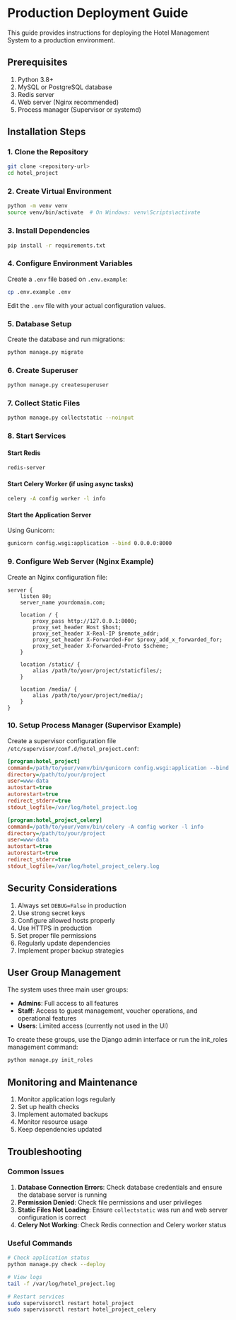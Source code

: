 # Production Deployment Guide

This guide provides instructions for deploying the Hotel Management System to a production environment.

## Prerequisites

1. Python 3.8+
2. MySQL or PostgreSQL database
3. Redis server
4. Web server (Nginx recommended)
5. Process manager (Supervisor or systemd)

## Installation Steps

### 1. Clone the Repository

```bash
git clone <repository-url>
cd hotel_project
```

### 2. Create Virtual Environment

```bash
python -m venv venv
source venv/bin/activate  # On Windows: venv\Scripts\activate
```

### 3. Install Dependencies

```bash
pip install -r requirements.txt
```

### 4. Configure Environment Variables

Create a `.env` file based on `.env.example`:

```bash
cp .env.example .env
```

Edit the `.env` file with your actual configuration values.

### 5. Database Setup

Create the database and run migrations:

```bash
python manage.py migrate
```

### 6. Create Superuser

```bash
python manage.py createsuperuser
```

### 7. Collect Static Files

```bash
python manage.py collectstatic --noinput
```

### 8. Start Services

#### Start Redis
```bash
redis-server
```

#### Start Celery Worker (if using async tasks)
```bash
celery -A config worker -l info
```

#### Start the Application Server

Using Gunicorn:
```bash
gunicorn config.wsgi:application --bind 0.0.0.0:8000
```

### 9. Configure Web Server (Nginx Example)

Create an Nginx configuration file:

```nginx
server {
    listen 80;
    server_name yourdomain.com;

    location / {
        proxy_pass http://127.0.0.1:8000;
        proxy_set_header Host $host;
        proxy_set_header X-Real-IP $remote_addr;
        proxy_set_header X-Forwarded-For $proxy_add_x_forwarded_for;
        proxy_set_header X-Forwarded-Proto $scheme;
    }

    location /static/ {
        alias /path/to/your/project/staticfiles/;
    }

    location /media/ {
        alias /path/to/your/project/media/;
    }
}
```

### 10. Setup Process Manager (Supervisor Example)

Create a supervisor configuration file `/etc/supervisor/conf.d/hotel_project.conf`:

```ini
[program:hotel_project]
command=/path/to/your/venv/bin/gunicorn config.wsgi:application --bind 127.0.0.1:8000
directory=/path/to/your/project
user=www-data
autostart=true
autorestart=true
redirect_stderr=true
stdout_logfile=/var/log/hotel_project.log

[program:hotel_project_celery]
command=/path/to/your/venv/bin/celery -A config worker -l info
directory=/path/to/your/project
user=www-data
autostart=true
autorestart=true
redirect_stderr=true
stdout_logfile=/var/log/hotel_project_celery.log
```

## Security Considerations

1. Always set `DEBUG=False` in production
2. Use strong secret keys
3. Configure allowed hosts properly
4. Use HTTPS in production
5. Set proper file permissions
6. Regularly update dependencies
7. Implement proper backup strategies

## User Group Management

The system uses three main user groups:
- **Admins**: Full access to all features
- **Staff**: Access to guest management, voucher operations, and operational features
- **Users**: Limited access (currently not used in the UI)

To create these groups, use the Django admin interface or run the init_roles management command:

```bash
python manage.py init_roles
```

## Monitoring and Maintenance

1. Monitor application logs regularly
2. Set up health checks
3. Implement automated backups
4. Monitor resource usage
5. Keep dependencies updated

## Troubleshooting

### Common Issues

1. **Database Connection Errors**: Check database credentials and ensure the database server is running
2. **Permission Denied**: Check file permissions and user privileges
3. **Static Files Not Loading**: Ensure `collectstatic` was run and web server configuration is correct
4. **Celery Not Working**: Check Redis connection and Celery worker status

### Useful Commands

```bash
# Check application status
python manage.py check --deploy

# View logs
tail -f /var/log/hotel_project.log

# Restart services
sudo supervisorctl restart hotel_project
sudo supervisorctl restart hotel_project_celery
```